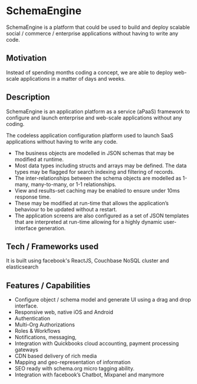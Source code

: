 # SchemaEngine
SchemaEngine is a platform that could be used to build and deploy  scalable social / commerce / enterprise applications without having to write any code.

## Motivation
Instead of spending months coding a concept, we are able to deploy web-scale applications in a matter of days and weeks.

## Description
SchemaEngine is an  application platform as a service (aPaaS) framework to configure and launch enterprise and web-scale applications without any coding.

The codeless application configuration platform used to launch SaaS applications without having to write any code. 

* The business objects are modelled in JSON schemas that may be modified at runtime. 
* Most data types including structs and arrays may be defined. The data types may be flagged for search indexing and filtering of records. 
* The inter-relationships between the schema objects are modelled as 1-many, many-to-many, or 1-1 relationships. 
* View and results-set caching may be enabled to ensure under 10ms response time.
* These may be modified at run-time that allows the application’s behaviour to be updated without a restart.
* The application screens are also configured as a set of JSON templates that are interpreted at run-time allowing for a highly dynamic user-interface generation.

## Tech / Frameworks used
It is built using facebook's ReactJS,  Couchbase NoSQL cluster and elasticsearch

## Features / Capabilities
* Configure object / schema model and generate UI using a drag and drop interface.
* Responsive web, native iOS and Android
* Authentication 
* Multi-Org Authorizations 
* Roles & Workflows
* Notifications, messaging, 
* Integration with Quickbooks cloud accounting, payment processing gateways 
* CDN based delivery of rich media
* Mapping and geo-representation of information
* SEO ready with schema.org micro tagging ability.
* Integration with facebook’s Chatbot, Mixpanel and manymore 
